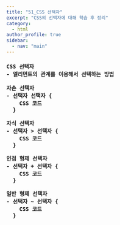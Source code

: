 ```yaml
---
title: "51_CSS 선택자"
excerpt: "CSS의 선택자에 대해 학습 후 정리"
category: 
  - html
author_profile: true
sidebar:
  - nav: "main" 
---
```

<h4>
<pre>
CSS 선택자
- 엘리먼트의 관계를 이용해서 선택하는 방법<br>
자손 선택자
- 선택자 선택자 {
    CSS 코드
  }<br>
자식 선택자
- 선택자 > 선택자 {
    CSS 코드
  }<br>
인접 형제 선택자
- 선택자 + 선택자 {
    CSS 코드
  }<br>
일반 형제 선택자
- 선택자 ~ 선택자 {
    CSS 코드
  }
</pre>
</h4>
